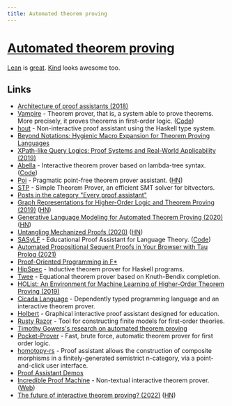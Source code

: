 ```yaml
---
title: Automated theorem proving
---
```


# [Automated theorem proving](https://en.wikipedia.org/wiki/Automated_theorem_proving)

[Lean](lean.md) is [great](https://www.youtube.com/watch?v=Dp-mQ3HxgDE). [Kind](https://github.com/Kindelia/Kind) looks awesome too.

## Links

- [Architecture of proof assistants (2018)](https://jiggerwit.wordpress.com/2018/04/14/the-architecture-of-proof-assistants/)
- [Vampire](https://vprover.github.io/) - Theorem prover, that is, a system able to prove theorems. More precisely, it proves theorems in first-order logic. ([Code](https://github.com/vprover/vampire))
- [hout](https://github.com/ivanbakel/hout-prover) - Non-interactive proof assistant using the Haskell type system.
- [Beyond Notations: Hygienic Macro Expansion for Theorem Proving Languages](https://arxiv.org/pdf/2001.10490.pdf)
- [XPath-like Query Logics: Proof Systems and Real-World Applicability (2019)](https://tel.archives-ouvertes.fr/tel-02276423/document)
- [Abella](http://abella-prover.org/) - Interactive theorem prover based on lambda-tree syntax. ([Code](https://github.com/abella-prover/abella))
- [Poi](https://github.com/advancedresearch/poi) - Pragmatic point-free theorem prover assistant. ([HN](https://news.ycombinator.com/item?id=23193859))
- [STP](https://github.com/stp/stp) - Simple Theorem Prover, an efficient SMT solver for bitvectors.
- [Posts in the category "Every proof assistant"](http://math.andrej.com/category/every-proof-assistant/)
- [Graph Representations for Higher-Order Logic and Theorem Proving (2019)](https://arxiv.org/abs/1905.10006) ([HN](https://news.ycombinator.com/item?id=24389058))
- [Generative Language Modeling for Automated Theorem Proving (2020)](https://arxiv.org/abs/2009.03393) ([HN](https://news.ycombinator.com/item?id=24420874))
- [Untangling Mechanized Proofs (2020)](https://plv.csail.mit.edu/blog/alectryon.html) ([HN](https://news.ycombinator.com/item?id=25148370))
- [SASyLF](http://www.cs.cmu.edu/~aldrich/SASyLF/) - Educational Proof Assistant for Language Theory. ([Code](https://github.com/boyland/sasylf))
- [Automated Propositional Sequent Proofs in Your Browser with Tau Prolog (2021)](https://www.philipzucker.com/javascript-automated-proving/)
- [Proof-Oriented Programming in F\*](http://www.fstar-lang.org/tutorial/)
- [HipSpec](https://github.com/danr/hipspec) - Inductive theorem prover for Haskell programs.
- [Twee](https://github.com/nick8325/twee) - Equational theorem prover based on Knuth-Bendix completion.
- [HOList: An Environment for Machine Learning of Higher-Order Theorem Proving (2019)](https://arxiv.org/abs/1904.03241)
- [Cicada Language](https://cicada-lang.org/) - Dependently typed programming language and an interactive theorem prover.
- [Holbert](https://github.com/liamoc/holbert) - Graphical interactive proof assistant designed for education.
- [Rusty Razor](https://github.com/salmans/rusty-razor) - Tool for constructing finite models for first-order theories.
- [Timothy Gowers's research on automated theorem proving](https://twitter.com/wtgowers/status/1519613183857762304)
- [Pocket-Prover](https://github.com/advancedresearch/pocket_prover) - Fast, brute force, automatic theorem prover for first order logic.
- [homotopy-rs](https://github.com/homotopy-io/homotopy-rs) - Proof assistant allows the construction of composite morphisms in a finitely-generated semistrict n-category, via a point-and-click user interface.
- [Proof Assistant Demos](https://github.com/tlringer/proof-demos)
- [Incredible Proof Machine](https://github.com/nomeata/incredible) - Non-textual interactive theorem prover. ([Web](http://incredible.pm/))
- [The future of interactive theorem proving? (2022)](https://xenaproject.wordpress.com/2022/08/16/the-future-of-interactive-theorem-proving/) ([HN](https://news.ycombinator.com/item?id=32489099))
